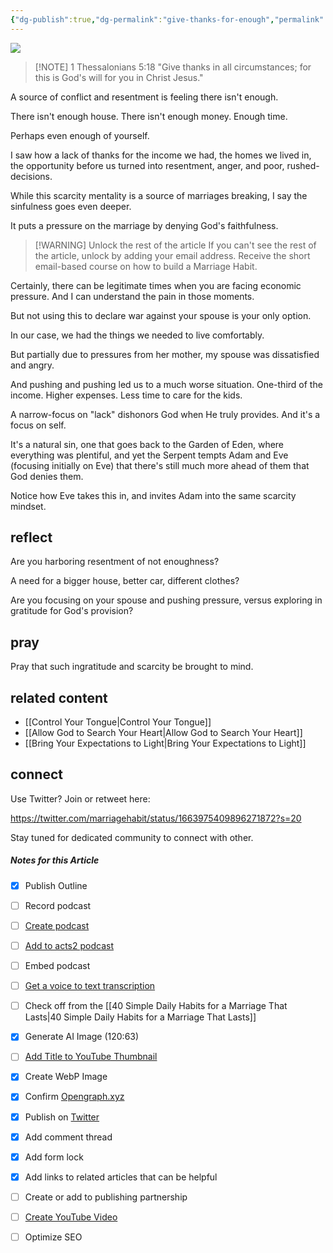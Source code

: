 ```yaml
---
{"dg-publish":true,"dg-permalink":"give-thanks-for-enough","permalink":"/give-thanks-for-enough/","metatags":{"description":"God provides but missing His provision brings conflict","og:image":"https://res.cloudinary.com/dt9hlo5sw/image/upload/v1685557093/obsidian/image_fofloi.png"},"created":"2023-05-31T10:56:55.038-07:00"}
---
```



![](https://res.cloudinary.com/dt9hlo5sw/image/upload/v1685557093/obsidian/image_fofloi.png)

> [!NOTE] 1 Thessalonians 5:18
> "Give thanks in all circumstances; for this is God's will for you in Christ Jesus."

A source of conflict and resentment is feeling there isn't enough.

There isn't enough house.  There isn't enough money.  Enough time.

Perhaps even enough of yourself.

I saw how a lack of thanks for the income we had, the homes we lived in, the opportunity before us turned into resentment, anger, and poor, rushed-decisions.

While this scarcity mentality is a source of marriages breaking, I say the sinfulness goes even deeper.

It puts a pressure on the marriage by denying God's faithfulness.

> [!WARNING] Unlock the rest of the article
> If you can't see the rest of the article, unlock by adding your email address.  Receive the short email-based course on how to build a Marriage Habit.
<div class="convertful-202420"></div>
<!--- form here -->
<div class="convertful-202420"></div>


Certainly, there can be legitimate times when you are facing economic pressure.  And I can understand the pain in those moments.

But not using this to declare war against your spouse is your only option.

In our case, we had the things we needed to live comfortably.

But partially due to pressures from her mother, my spouse was dissatisfied and angry.

And pushing and pushing led us to a much worse situation.  One-third of the income. Higher expenses. Less time to care for the kids.

A narrow-focus on "lack" dishonors God when He truly provides.  And it's a focus on self. 

It's a natural sin, one that goes back to the Garden of Eden, where everything was plentiful, and yet the Serpent tempts Adam and Eve (focusing initially on Eve) that there's still much more ahead of them that God denies them.

Notice how Eve takes this in, and invites Adam into the same scarcity mindset.

## reflect
Are you harboring resentment of not enoughness?

A need for a bigger house, better car, different clothes?

Are you focusing on your spouse and pushing pressure, versus exploring in gratitude for God's provision?

## pray
Pray that such ingratitude and scarcity be brought to mind.

## related content
- [[Control Your Tongue\|Control Your Tongue]]
- [[Allow God to Search Your Heart\|Allow God to Search Your Heart]]
- [[Bring Your Expectations to Light\|Bring Your Expectations to Light]]



## connect
Use Twitter?  Join or retweet here:

https://twitter.com/marriagehabit/status/1663975409896271872?s=20




Stay tuned for dedicated community to connect with other.


##### Notes for this Article
- [x] Publish Outline
- [ ] Record podcast
- [ ] [Create podcast](https://studio.podcast.co/login)
- [ ] [Add to acts2 podcast](https://app.bcast.fm/podcasts/1978)
- [ ] Embed podcast
- [ ] [Get a voice to text transcription](https://happyscribe.com) 
- [ ] Check off from the [[40 Simple Daily Habits for a Marriage That Lasts\|40 Simple Daily Habits for a Marriage That Lasts]]
- [x] Generate AI Image (120:63)
- [ ] [Add Title to YouTube Thumbnail](https://pixelied.com)
- [x] Create WebP Image
- [x] Confirm [Opengraph.xyz](https://opengraph.xyz)
- [x] Publish on [Twitter](https://twitter.com)
- [x] Add comment thread
- [x] Add form lock
- [x] Add links to related articles that can be helpful
- [ ] Create or add to publishing partnership

- [ ] [Create YouTube Video](https://flixier.com)
- [ ] Optimize SEO

